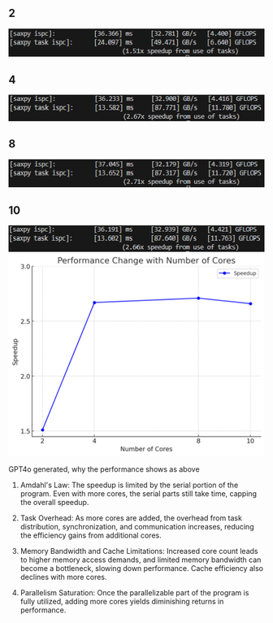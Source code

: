 ## 2
![alt text](image.png)
## 4
![alt text](image-1.png)
## 8
![alt text](image-2.png)
## 10
![alt text](image-3.png)
![alt text](image-4.png)

GPT4o generated, why the performance shows as above
1. Amdahl's Law: The speedup is limited by the serial portion of the program. Even with more cores, the serial parts still take time, capping the overall speedup.

2. Task Overhead: As more cores are added, the overhead from task distribution, synchronization, and communication increases, reducing the efficiency gains from additional cores.

3. Memory Bandwidth and Cache Limitations: Increased core count leads to higher memory access demands, and limited memory bandwidth can become a bottleneck, slowing down performance. Cache efficiency also declines with more cores.

4. Parallelism Saturation: Once the parallelizable part of the program is fully utilized, adding more cores yields diminishing returns in performance.